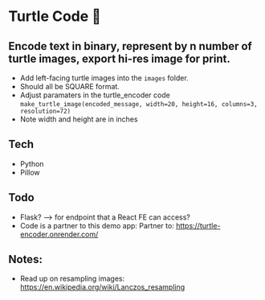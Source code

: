 # Turtle Code 🐢

## Encode text in binary, represent by n number of turtle images, export hi-res image for print.

- Add left-facing turtle images into the `images` folder. 
- Should all be SQUARE format.
- Adjust paramaters in the turtle_encoder code `make_turtle_image(encoded_message, width=20, height=16, columns=3, resolution=72)`
- Note width and height are in inches

## Tech

- Python
- Pillow

## Todo
- Flask? --> for endpoint that a React FE can access?
- Code is a partner to this demo app: Partner to: https://turtle-encoder.onrender.com/

## Notes:
- Read up on resampling images: https://en.wikipedia.org/wiki/Lanczos_resampling